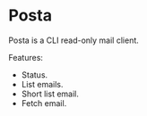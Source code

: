 # Posta

Posta is a CLI read-only mail client.

Features:

- Status.
- List emails.
- Short list email.
- Fetch email.
